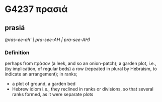 # G4237 πρασιά

## prasiá

_(pras-ee-ah' | pra-see-AH | pra-see-AH)_

### Definition

perhaps from πράσον (a leek, and so an onion-patch); a garden plot, i.e., (by implication, of regular beds) a row (repeated in plural by Hebraism, to indicate an arrangement); in ranks; 

- a plot of ground, a garden bed
- Hebrew idiom i.e., they reclined in ranks or divisions, so that several ranks formed, as it were separate plots
